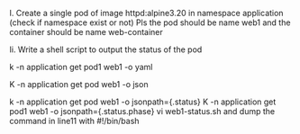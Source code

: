 I. Create a single pod of image httpd:alpine3.20 in namespace application (check if namespace exist or not)
Pls the pod should be name web1 and the container should be name web-container

Ii. Write  a shell script to output the status of the pod

k -n application get pod1 web1  -o yaml

K -n application get pod web1  -o json

k -n application get pod web1  -o jsonpath={.status}
K -n application get pod1 web1  -o jsonpath={.status.phase}
vi web1-status.sh and dump the command in line11 with #!/bin/bash